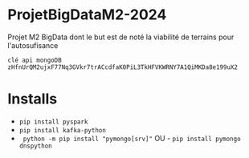 # ProjetBigDataM2-2024
Projet M2 BigData dont le but est de noté la viabilité de terrains pour l'autosufisance

`clé api mongoDB zHfnUrQM2ujxF77Nq3GVkr7trACcdfaK0PiL3TkHFVKWRNY7A1QiMKDa8e199uX2`
# Installs
- `pip install pyspark`
- `pip install kafka-python`
- ` python -m pip install "pymongo[srv]"` OU - `pip install pymongo dnspython`
